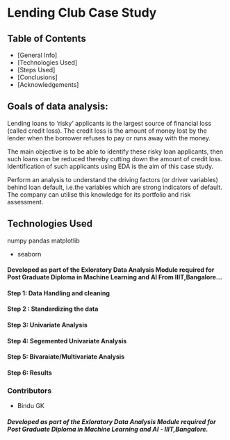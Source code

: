 # Lending Club Case Study


## Table of Contents
* [General Info]
* [Technologies Used]
* [Steps Used]
* [Conclusions]
* [Acknowledgements]



## Goals of data analysis:  
Lending loans to ‘risky’ applicants is the largest source of financial loss
(called credit loss). The credit loss is the amount of money lost by the lender 
when the borrower refuses to pay or runs away with the money.  

The main objective is to be able to identify these risky loan applicants, 
then such loans can be reduced thereby cutting down the amount of credit loss. 
Identification of such applicants using EDA is the aim of this case study.   

Perform an analysis to understand the driving factors (or driver variables)
behind loan default, i.e.the variables which are strong indicators of default.  
The company can utilise this knowledge for its portfolio and risk assessment. 


## Technologies Used
numpy 
pandas 
matplotlib
- seaborn 



####  Developed as part of the Exloratory Data Analysis Module required for Post Graduate Diploma in Machine Learning and AI From IIIT,Bangalore...


#### Step 1:  Data Handling and cleaning
#### Step 2 : Standardizing the data 
#### Step 3:  Univariate Analysis
#### Step 4:  Segemented Univariate Analysis
#### Step 5:  Bivaraiate/Multivariate Analysis
#### Step 6:  Results   


### Contributors
- Bindu GK 




##### Developed as part of the Exloratory Data Analysis Module required for Post Graduate Diploma in Machine Learning and AI - IIIT,Bangalore.
